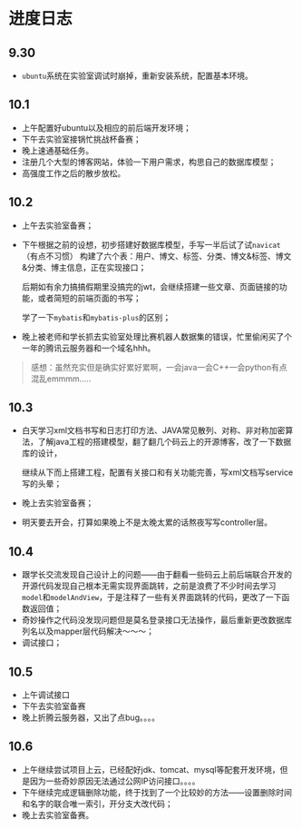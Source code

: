 # **进度日志**

## 9.30

+ `ubuntu`系统在实验室调试时崩掉，重新安装系统，配置基本环境。

## 10.1

+ 上午配置好ubuntu以及相应的前后端开发环境；
+ 下午去实验室接锅忙挑战杯备赛；
+ 晚上速通基础任务。
+ 注册几个大型的博客网站，体验一下用户需求，构思自己的数据库模型；
+ 高强度工作之后的散步放松。

## 10.2

+ 上午去实验室备赛；

+ 下午根据之前的设想，初步搭建好数据库模型，手写一半后试了试`navicat`（有点不习惯） 构建了六个表：用户、博文、标签、分类、博文&标签、博文&分类、博主信息，正在实现接口；

  后期如有余力搞搞假期里没搞完的jwt，会继续搭建一些文章、页面链接的功能，或者简短的前端页面的书写；

  学了一下`mybatis`和`mybatis-plus`的区别；

+ 晚上被老师和学长抓去实验室处理比赛机器人数据集的错误，忙里偷闲买了个一年的腾讯云服务器和一个域名hhh。

> 感想：虽然充实但是确实好累好累啊，一会java一会C++一会python有点混乱emmmm.....

## 10.3

+ 白天学习xml文档书写和日志打印方法、JAVA常见散列、对称、非对称加密算法，了解java工程的搭建模型，翻了翻几个码云上的开源博客，改了一下数据库的设计，

  继续从下而上搭建工程，配置有关接口和有关功能完善，写xml文档写service写的头晕；

+ 晚上去实验室备赛；

+ 明天要去开会，打算如果晚上不是太晚太累的话熬夜写写controller层。

## 10.4

+ 跟学长交流发现自己设计上的问题——由于翻看一些码云上前后端联合开发的开源代码发现自己根本无需实现界面跳转，之前是浪费了不少时间去学习`model`和`modelAndView`，于是注释了一些有关界面跳转的代码，更改了一下函数返回值；
+ 奇妙操作之代码没发现问题但是莫名登录接口无法操作，最后重新更改数据库列名以及mapper层代码解决～～～；
+ 调试接口；

## 10.5

+ 上午调试接口
+ 下午去实验室备赛
+ 晚上折腾云服务器，又出了点bug。。。。

## 10.6

+ 上午继续尝试项目上云，已经配好jdk、tomcat、mysql等配套开发环境，但是因为一些奇妙原因无法通过公网IP访问接口。。。。
+ 下午继续完成逻辑删除功能，终于找到了一个比较妙的方法——设置删除时间和名字的联合唯一索引，开分支大改代码；
+ 晚上去实验室备赛。
